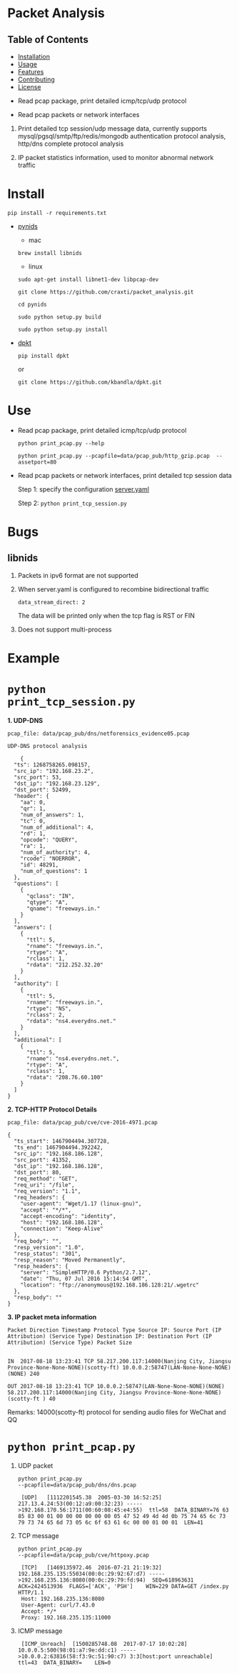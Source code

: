 # Packet Analysis


## Table of Contents

- [Installation](#installation)
- [Usage](#usage)
- [Features](#features)
- [Contributing](#contributing)
- [License](#license)

* Read pcap package, print detailed icmp/tcp/udp protocol

* Read pcap packets or network interfaces

 1. Print detailed tcp session/udp message data, currently supports mysql/pgsql/smtp/ftp/redis/mongodb authentication protocol analysis, http/dns complete protocol analysis

 2. IP packet statistics information, used to monitor abnormal network traffic






# Install

 `pip install -r requirements.txt`


* [pynids](https://github.com/craxti/packet_analysis.git)

   * mac

   `brew install libnids`

   * linux

   `sudo apt-get install libnet1-dev libpcap-dev`

   `git clone https://github.com/craxti/packet_analysis.git`

   `cd pynids`

   `sudo python setup.py build`

   `sudo python setup.py install`

* [dpkt](http://dpkt.readthedocs.io/en/latest/index.html)

   `pip install dpkt`

   or

   `git clone https://github.com/kbandla/dpkt.git`


# Use
* Read pcap package, print detailed icmp/tcp/udp protocol


    `python print_pcap.py --help`

    `python print_pcap.py --pcapfile=data/pcap_pub/http_gzip.pcap  --assetport=80`



* Read pcap packets or network interfaces, print detailed tcp session data


   Step 1: specify the configuration
   [server.yaml](etc/server.yaml)


   Step 2:
   `python print_tcp_session.py`



# Bugs
## libnids
1. Packets in ipv6 format are not supported


2. When server.yaml is configured to recombine bidirectional traffic


    `data_stream_direct: 2`

    The data will be printed only when the tcp flag is RST or FIN


3. Does not support multi-process


# Example

<code>python print_tcp_session.py</code>
=====================

<b> 1. UDP-DNS</b>

    pcap_file: data/pcap_pub/dns/netforensics_evidence05.pcap

    UDP-DNS protocol analysis

        {
      "ts": 1268758265.098157,
      "src_ip": "192.168.23.2",
      "src_port": 53,
      "dst_ip": "192.168.23.129",
      "dst_port": 52499,
      "header": {
        "aa": 0,
        "qr": 1,
        "num_of_answers": 1,
        "tc": 0,
        "num_of_additional": 4,
        "rd": 1,
        "opcode": "QUERY",
        "ra": 1,
        "num_of_authority": 4,
        "rcode": "NOERROR",
        "id": 48291,
        "num_of_questions": 1
      },
      "questions": [
        {
          "qclass": "IN",
          "qtype": "A",
          "qname": "freeways.in."
        }
      ],
      "answers": [
        {
          "ttl": 5,
          "rname": "freeways.in.",
          "rtype": "A",
          "rclass": 1,
          "rdata": "212.252.32.20"
        }
      ],
      "authority": [
        {
          "ttl": 5,
          "rname": "freeways.in.",
          "rtype": "NS",
          "rclass": 2,
          "rdata": "ns4.everydns.net."
        }
      ],
      "additional": [
        {
          "ttl": 5,
          "rname": "ns4.everydns.net.",
          "rtype": "A",
          "rclass": 1,
          "rdata": "208.76.60.100"
        }
      ]
    }


<b> 2. TCP-HTTP Protocol Details </b>

    pcap_file: data/pcap_pub/cve/cve-2016-4971.pcap

    {
      "ts_start": 1467904494.307728,
      "ts_end": 1467904494.392242,
      "src_ip": "192.168.186.128",
      "src_port": 41352,
      "dst_ip": "192.168.186.128",
      "dst_port": 80,
      "req_method": "GET",
      "req_uri": "/file",
      "req_version": "1.1",
      "req_headers": {
        "user-agent": "Wget/1.17 (linux-gnu)",
        "accept": "*/*",
        "accept-encoding": "identity",
        "host": "192.168.186.128",
        "connection": "Keep-Alive"
      },
      "req_body": "",
      "resp_version": "1.0",
      "resp_status": "301",
      "resp_reason": "Moved Permanently",
      "resp_headers": {
        "server": "SimpleHTTP/0.6 Python/2.7.12",
        "date": "Thu, 07 Jul 2016 15:14:54 GMT",
        "location": "ftp://anonymous@192.168.186.128:21/.wgetrc"
      },
      "resp_body": ""
    }

<b> 3. IP packet meta information</b>

    Packet Direction Timestamp Protocol Type Source IP: Source Port (IP Attribution) (Service Type) Destination IP: Destination Port (IP Attribution) (Service Type) Packet Size


    IN	2017-08-18 13:23:41 TCP 58.217.200.117:14000(Nanjing City, Jiangsu Province-None-None-NONE)(scotty-ft) 10.0.0.2:58747(LAN-None-None-NONE)(NONE) 240

    OUT 2017-08-18 13:23:41 TCP 10.0.0.2:58747(LAN-None-None-NONE)(NONE) 58.217.200.117:14000(Nanjing City, Jiangsu Province-None-None-NONE)(scotty-ft ) 40


   Remarks: 14000(scotty-ft) protocol for sending audio files for WeChat and QQ


<code>python print_pcap.py</code>
===================

1. UDP packet

   <code>python print_pcap.py --pcapfile=data/pcap_pub/dns/dns.pcap</code>

        [UDP]	[1112201545.38	2005-03-30 16:52:25]	217.13.4.24:53(00:12:a9:00:32:23) ----->192.168.170.56:1711(00:60:08:45:e4:55)	ttl=58	DATA_BINARY=76 63 85 83 00 01 00 00 00 00 00 00 05 47 52 49 4d 4d 0b 75 74 65 6c 73 79 73 74 65 6d 73 05 6c 6f 63 61 6c 00 00 01 00 01	LEN=41

2. TCP message

    <code>python print_pcap.py --pcapfile=data/pcap_pub/cve/httpoxy.pcap</code>

        [TCP]   [1469135972.46  2016-07-21 21:19:32]    192.168.235.135:55034(00:0c:29:92:67:d7) ----->192.168.235.136:8080(00:0c:29:79:fd:94)  SEQ=618963631   ACK=2424513936  FLAGS=['ACK', 'PSH']    WIN=229 DATA=GET /index.py HTTP/1.1
        Host: 192.168.235.136:8080
        User-Agent: curl/7.43.0
        Accept: */*
        Proxy: 192.168.235.135:11000

3. ICMP message


        [ICMP_Unreach]	[1500285748.08	2017-07-17 10:02:28]	10.0.0.5:500(98:01:a7:9e:dd:c1) ----->10.0.0.2:63816(58:f3:9c:51:90:c7)	3:3[host:port unreachable]	ttl=43	DATA_BINARY=	LEN=0


